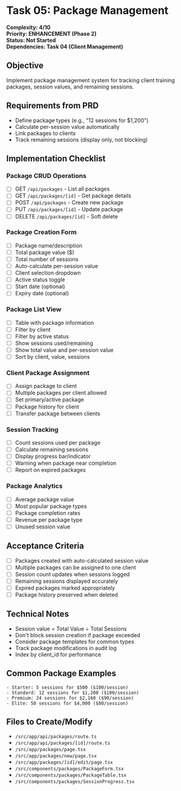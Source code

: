 # Task 05: Package Management

**Complexity: 4/10**  
**Priority: ENHANCEMENT (Phase 2)**  
**Status: Not Started**  
**Dependencies: Task 04 (Client Management)**

## Objective
Implement package management system for tracking client training packages, session values, and remaining sessions.

## Requirements from PRD
- Define package types (e.g., "12 sessions for $1,200")
- Calculate per-session value automatically
- Link packages to clients
- Track remaining sessions (display only, not blocking)

## Implementation Checklist

### Package CRUD Operations
- [ ] GET `/api/packages` - List all packages
- [ ] GET `/api/packages/[id]` - Get package details
- [ ] POST `/api/packages` - Create new package
- [ ] PUT `/api/packages/[id]` - Update package
- [ ] DELETE `/api/packages/[id]` - Soft delete

### Package Creation Form
- [ ] Package name/description
- [ ] Total package value ($)
- [ ] Total number of sessions
- [ ] Auto-calculate per-session value
- [ ] Client selection dropdown
- [ ] Active status toggle
- [ ] Start date (optional)
- [ ] Expiry date (optional)

### Package List View
- [ ] Table with package information
- [ ] Filter by client
- [ ] Filter by active status
- [ ] Show sessions used/remaining
- [ ] Show total value and per-session value
- [ ] Sort by client, value, sessions

### Client Package Assignment
- [ ] Assign package to client
- [ ] Multiple packages per client allowed
- [ ] Set primary/active package
- [ ] Package history for client
- [ ] Transfer package between clients

### Session Tracking
- [ ] Count sessions used per package
- [ ] Calculate remaining sessions
- [ ] Display progress bar/indicator
- [ ] Warning when package near completion
- [ ] Report on expired packages

### Package Analytics
- [ ] Average package value
- [ ] Most popular package types
- [ ] Package completion rates
- [ ] Revenue per package type
- [ ] Unused session value

## Acceptance Criteria
- [ ] Packages created with auto-calculated session value
- [ ] Multiple packages can be assigned to one client
- [ ] Session count updates when sessions logged
- [ ] Remaining sessions displayed accurately
- [ ] Expired packages marked appropriately
- [ ] Package history preserved when deleted

## Technical Notes
- Session value = Total Value ÷ Total Sessions
- Don't block session creation if package exceeded
- Consider package templates for common types
- Track package modifications in audit log
- Index by client_id for performance

## Common Package Examples
```
- Starter: 5 sessions for $500 ($100/session)
- Standard: 12 sessions for $1,200 ($100/session)
- Premium: 24 sessions for $2,160 ($90/session)
- Elite: 50 sessions for $4,000 ($80/session)
```

## Files to Create/Modify
- `/src/app/api/packages/route.ts`
- `/src/app/api/packages/[id]/route.ts`
- `/src/app/packages/page.tsx`
- `/src/app/packages/new/page.tsx`
- `/src/app/packages/[id]/edit/page.tsx`
- `/src/components/packages/PackageForm.tsx`
- `/src/components/packages/PackageTable.tsx`
- `/src/components/packages/SessionProgress.tsx`